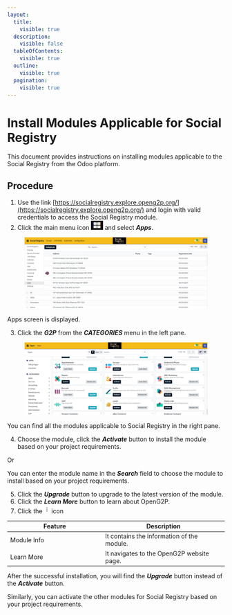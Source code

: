 ```yaml
---
layout:
  title:
    visible: true
  description:
    visible: false
  tableOfContents:
    visible: true
  outline:
    visible: true
  pagination:
    visible: true
---
```


# Install Modules Applicable for Social Registry

This document provides instructions on installing modules applicable to the Social Registry from the Odoo platform.

## Procedure

1. Use the link [https://socialregistry.explore.openg2p.org/](https://socialregistry.explore.openg2p.org/) and login with valid credentials to access the Social Registry module.
2. Click the main menu icon ![](../../.gitbook/assets/main-menu.png) and select _**Apps**_.

<figure><img src="../../.gitbook/assets/social-registry-menu.png" alt=""><figcaption></figcaption></figure>

Apps screen is displayed.

3. Click the _**G2P**_ from the _**CATEGORIES**_ menu in the left pane.

<figure><img src="../../.gitbook/assets/social-registry-modules.png" alt=""><figcaption></figcaption></figure>

You can find all the modules applicable to Social Registry in the right pane.

4. Choose the module, click the _**Activate**_ button to install the module based on your project requirements.&#x20;

Or

You can enter the module name in the _**Search**_ field to choose the module to install based on your project requirements.

5. Click the _**Upgrade**_ button to upgrade to the latest version of the module.
6. Click the _**Learn More**_ button to learn about OpenG2P.
7. Click the ![](../../.gitbook/assets/ellipsis-icon.png) icon

<table><thead><tr><th width="206">Feature</th><th>Description</th></tr></thead><tbody><tr><td>Module Info</td><td>It contains the information of the module.</td></tr><tr><td>Learn More</td><td>It navigates to the OpenG2P website page.</td></tr></tbody></table>

After the successful installation, you will find the _**Upgrade**_ button instead of the _**Activate**_ button.

Similarly, you can activate the other modules for Social Registry based on your project requirements.
